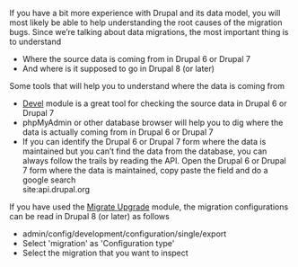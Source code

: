 If you have a bit more experience with Drupal and its data model, you will most likely be able to help understanding the root causes of the migration bugs. Since we’re talking about data migrations, the most important thing is to understand

* Where the source data is coming from in Drupal 6 or Drupal 7
* And where is it supposed to go in Drupal 8 (or later)

Some tools that will help you to understand where the data is coming from

* [Devel](https://www.drupal.org/project/devel) module is a great tool for checking the source data in Drupal 6 or Drupal 7
* phpMyAdmin or other database browser will help you to dig where the data is actually coming from in Drupal 6 or Drupal 7
* If you can identify the Drupal 6 or Drupal 7 form where the data is maintained but you can’t find the data from the database, you can always follow the trails by reading the API. Open the Drupal 6 or Drupal 7 form where the data is maintained, copy paste the field and do a google search  
site:api.drupal.org <enter here what you want to search for>

If you have used the [Migrate Upgrade](https://www.drupal.org/project/migrate%5Fupgrade) module, the migration configurations can be read in Drupal 8 (or later) as follows

* admin/config/development/configuration/single/export
* Select 'migration' as 'Configuration type'
* Select the migration that you want to inspect